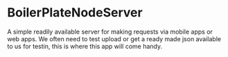 # BoilerPlateNodeServer
A simple readily available server for making requests via mobile apps or web apps. We often need to test upload or get a ready made json available to us for testin, this is where this app will come handy.